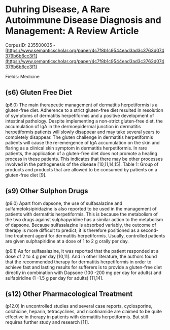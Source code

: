 # Duhring Disease, A Rare Autoimmune Disease Diagnosis and Management: A Review Article

CorpusID: 235500035 - [https://www.semanticscholar.org/paper/4c7f8b1c9544ead3ad3c3763d074379b6b6cc3f1](https://www.semanticscholar.org/paper/4c7f8b1c9544ead3ad3c3763d074379b6b6cc3f1)

Fields: Medicine

## (s6) Gluten Free Diet
(p6.0) The main therapeutic management of dermatitis herpetiformis is a gluten-free diet. Adherence to a strict gluten-free diet resulted in resolution of symptoms of dermatitis herpetiformis and a positive development of intestinal pathology. Despite implementing a non-strict gluten-free diet, the accumulation of IgA in the dermoepidermal junction in dermatitis herpetiformis patients will slowly disappear and may take several years to completely disappear. The gluten challenge in dermatitis herpetiformis patients will cause the re-emergence of IgA accumulation on the skin and flaring as a clinical skin symptom in dermatitis herpetiformis. In rare patients, the application of a gluten-free diet does not promote a healing process in these patients. This indicates that there may be other processes involved in the pathogenesis of the disease [10,11,14,15]. Table 1: Group of products and products that are allowed to be consumed by patients on a gluten-free diet [9].
## (s9) Other Sulphon Drugs
(p9.0) Apart from dapsone, the use of sulfasalazine and sulfametoksipiridazine is also reported to be used in the management of patients with dermatitis herpetiformis. This is because the metabolism of the two drugs against sulphapyridine has a similar action to the metabolism of dapsone. Because sulfasalazine is absorbed variably, the outcome of therapy is more difficult to predict; it is therefore positioned as a second-line treatment agent for dermatitis herpetiformis. Usually, controlled patients are given sulphapiridine at a dose of 1 to 2 g orally per day.

(p9.1) As for sulfasalazine, it was reported that the patient responded at a dose of 2 to 4 g per day [10,11]. And in other literature, the authors found that the recommended therapy for dermatitis herpetiformis in order to achieve fast and lasting results for sufferers is to provide a gluten-free diet directly in combination with Dapsone (100 -200 mg per day for adults) and sulfapiridine (1 -1.5 g per day for adults) [11,14].
## (s12) Other Pharmacological Treatment
(p12.0) In uncontrolled studies and several case reports, cyclosporine, colchicine, heparin, tetracyclines, and nicotinamide are claimed to be quite effective in therapy in patients with dermatitis herpetiformis. But still requires further study and research [11].
